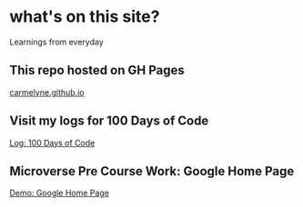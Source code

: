# what's on this site?
Learnings from everyday

## This repo hosted on GH Pages
[carmelyne.github.io](https://github.com/carmelyne/carmelyne.github.io)

## Visit my logs for 100 Days of Code
[Log: 100 Days of Code](https://github.com/carmelyne/carmelyne.github.io/tree/master/100-days-of-code)

## Microverse Pre Course Work: Google Home Page
[Demo: Google Home Page](https://carmelyne.github.io/microverse/pre-course-work/google-home-page/)

